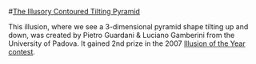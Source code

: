 #[The Illusory Contoured Tilting Pyramid]

This illusion, where we see a 3-dimensional pyramid shape tilting up and down, was created by Pietro Guardani & Luciano Gamberini from the University of Padova.  It gained 2nd prize in the 2007 [Illusion of the Year contest].

  [The Illusory Contoured Tilting Pyramid]: http://illusionoftheyear.com/2007/the-illusory-contoured-tilting-pyramid-2/
  [Illusion of the Year contest]: http://illusionoftheyear.com